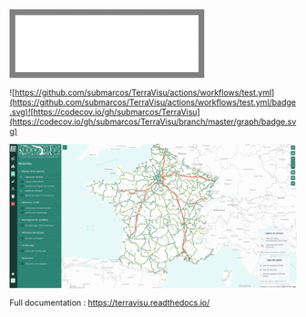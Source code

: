 <img src="./docs/source/_static/logo.webp" alt="TerraVisu" style="max-height: 100px; background-color: gray; padding: 10px;"/>

![https://github.com/submarcos/TerraVisu/actions/workflows/test.yml](https://github.com/submarcos/TerraVisu/actions/workflows/test.yml/badge.svg)![https://codecov.io/gh/submarcos/TerraVisu](https://codecov.io/gh/submarcos/TerraVisu/branch/master/graph/badge.svg)

![Screenshot](./docs/source/_static/screenshot.png)

Full documentation : https://terravisu.readthedocs.io/